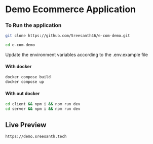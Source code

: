 # Demo Ecommerce Application

### To Run the application

```sh
git clone https://github.com/Sreesanth46/e-com-demo.git

cd e-com-demo
```

Update the environment variables according to the .env.example file

#### With docker

```sh
docker compose build
docker compose up
```

#### With out docker

```sh
cd client && npm i && npm run dev
cd server && npm i && npm run dev
```

## Live Preview

```
https://demo.sreesanth.tech
```
